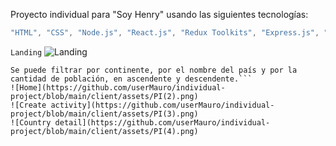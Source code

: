 Proyecto individual para "Soy Henry" usando las siguientes tecnologías:
```js
"HTML", "CSS", "Node.js", "React.js", "Redux Toolkits", "Express.js", "PostgreSQL", "Sequelize" 
```

```Landing```
![Landing](https://github.com/userMauro/individual-project/blob/main/client/assets/PI(1).png)

```Home
Se puede filtrar por continente, por el nombre del país y por la cantidad de población, en ascendente y descendente.```
![Home](https://github.com/userMauro/individual-project/blob/main/client/assets/PI(2).png)
![Create activity](https://github.com/userMauro/individual-project/blob/main/client/assets/PI(3).png)
![Country detail](https://github.com/userMauro/individual-project/blob/main/client/assets/PI(4).png)
